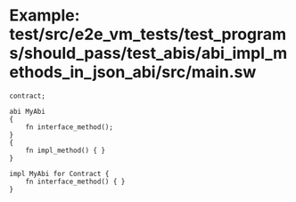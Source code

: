 # Example: test/src/e2e_vm_tests/test_programs/should_pass/test_abis/abi_impl_methods_in_json_abi/src/main.sw

```sway
contract;

abi MyAbi
{
    fn interface_method();
}
{
    fn impl_method() { }
}

impl MyAbi for Contract {
    fn interface_method() { }
}

```
